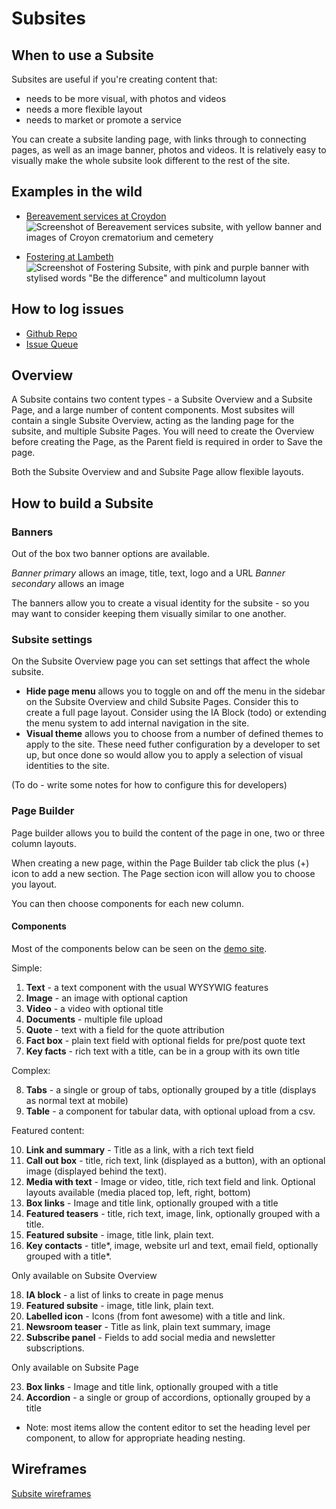 # Subsites

## When to use a Subsite

Subsites are useful if you're creating content that:

* needs to be more visual, with photos and videos
* needs a more flexible layout
* needs to market or promote a service

You can create a subsite landing page, with links through to connecting pages, as well as an image banner, photos and videos. It is relatively easy to visually make the whole subsite look different to the rest of the site.

## Examples in the wild
- [Bereavement services at Croydon](https://www.croydon.gov.uk/bereavement-services)
![Screenshot of Bereavement services subsite, with yellow banner and images of Croyon crematorium and cemetery](https://user-images.githubusercontent.com/3852805/131334898-ba09acc1-dd98-4975-82dc-198df0f7d991.png)



- [Fostering at Lambeth](https://beta.lambeth.gov.uk/fostering) 
![Screenshot of Fostering Subsite, with pink and purple banner with stylised words "Be the difference" and multicolumn layout](https://user-images.githubusercontent.com/3852805/131335090-a7b782c6-6cbd-4976-ade3-1b3033a14fa8.png)



## How to log issues
* [Github Repo](https://github.com/localgovdrupal/localgov_subsites)
* [Issue Queue](https://github.com/localgovdrupal/localgov_subsites/issues)

## Overview

A Subsite contains two content types - a Subsite Overview and a Subsite Page, and a large number of content components. Most subsites will contain a single Subsite Overview, acting as the landing page for the subsite, and multiple Subsite Pages. You will need to create the Overview before creating the Page, as the Parent field is required in order to Save the page. 

Both the Subsite Overview and and Subsite Page allow flexible layouts. 

## How to build a Subsite
### Banners
Out of the box two banner options are available. 

*Banner primary* allows an image, title, text, logo and a URL 
*Banner secondary* allows an image

The banners allow you to create a visual identity for the subsite - so you may want to consider keeping them visually similar to one another. 



### Subsite settings
On the Subsite Overview page you can set settings that affect the whole subsite.

- **Hide page menu** allows you to toggle on and off the menu in the sidebar on the Subsite Overview and child Subsite Pages. Consider this to create a full page layout. Consider using the IA Block (todo) or extending the menu system to add internal navigation in the site. 
- **Visual theme** allows you to choose from a number of defined themes to apply to the site. These need futher configuration by a developer to set up, but once done so would allow you to apply a selection of visual identities to the site. 

(To do - write some notes for how to configure this for developers)

### Page Builder

Page builder allows you to build the content of the page in one, two or three column layouts.

When creating a new page, within the Page Builder tab click the plus (+) icon to add a new section. The Page section icon will allow you to choose you layout. 

You can then choose components for each new column. 


#### Components

Most of the components below can be seen on the [demo site](https://demo.localgovdrupal.org/test-subsite-demo-all-components). 

Simple:
1. **Text** - a text component with the usual WYSYWIG features
2. **Image** - an image with optional caption
3. **Video** - a video with optional title
4. **Documents** - multiple file upload
5. **Quote** - text with a field for the quote attribution
6. **Fact box** - plain text field with optional fields for pre/post quote text
7. **Key facts** - rich text with a title, can be in a group with its own title

Complex:

8. **Tabs** - a single or group of tabs, optionally grouped by a title (displays as normal text at mobile)
20. **Table** - a component for tabular data, with optional upload from a csv.

Featured content:

10. **Link and summary** -  Title as a link, with a rich text field
2. **Call out box** - title, rich text, link (displayed as a button), with an optional image (displayed behind the text).
3. **Media with text** - Image or video, title, rich text field and link. Optional layouts available (media placed top, left, right, bottom)
4. **Box links** - Image and title link, optionally grouped with a title
5. **Featured teasers** - title, rich text, image, link, optionally grouped with a title.
6. **Featured subsite** - image, title link, plain text. 
7. **Key contacts** - title*, image, website url and text, email field, optionally grouped with a title*. 

Only available on Subsite Overview

18. **IA block** - a list of links to create in page menus
2. **Featured subsite** - image, title link, plain text. 
1. **Labelled icon** - Icons (from font awesome) with a title and link.
2. **Newsroom teaser** - Title as link, plain text summary, image
3. **Subscribe panel** - Fields to add social media and newsletter subscriptions.


Only available on Subsite Page

23. **Box links** - Image and title link, optionally grouped with a title
9. **Accordion** - a single or group of accordions, optionally grouped by a title


- Note: most items allow the content editor to set the heading level per component, to allow for appropriate heading nesting. 

## Wireframes

[Subsite wireframes](https://www.figma.com/file/WkubIZ0JtHpPIAiO5DoQ9B/LGD-subsite-components?node-id=0%3A1)
